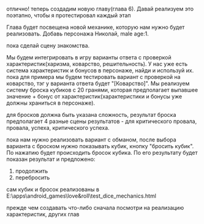 отлично! теперь создадим новую главу(глава 6). Давай реализуем это поэтапно, чтобы я протестировал каждый этап

Глава будет посвещена новой механике, которую нам нужно будет реализовать.
Добавь персонажа Николай, male age:1.

пока сделай сцену знакомства.

Мы будем интегрировать в игру варианты ответа с проверкой характеристик(харизма, коварство, решительность). У нас уже есть система характеристик и бонусов в персонаже, найди и используй их.
пока для примера мы будем тестировать вариант с проверкой на коварство, тэг у варианта ответа будет "[Коварство]".
 Мы реализуем систему броска кубиков с 20 гранями, которая предполагает выпавшее значение + бонус от характеристик(характеристики и бонусы уже должны храниться в персонаже).

для бросков должна быть указана сложность, результат броска предполагает 4 разные сцены результатов - для критического провала, провала, успеха, критического успеха.

пока нам нужно реализовать вариант с обманом, после выбора варианта с броском нужно показывать кубик, кнопку "бросить кубик". По нажатию будет происходить бросок кубика. По его результату будет показан результат и предложено:
1. продолжить
2. перебросить

сам кубик и бросок реализованы в E:\apps\android_games\love&roll\test_dice_mechanics.html

прежде чем создавать что-либо сначала посмотри на реализацию характеристик, других глав